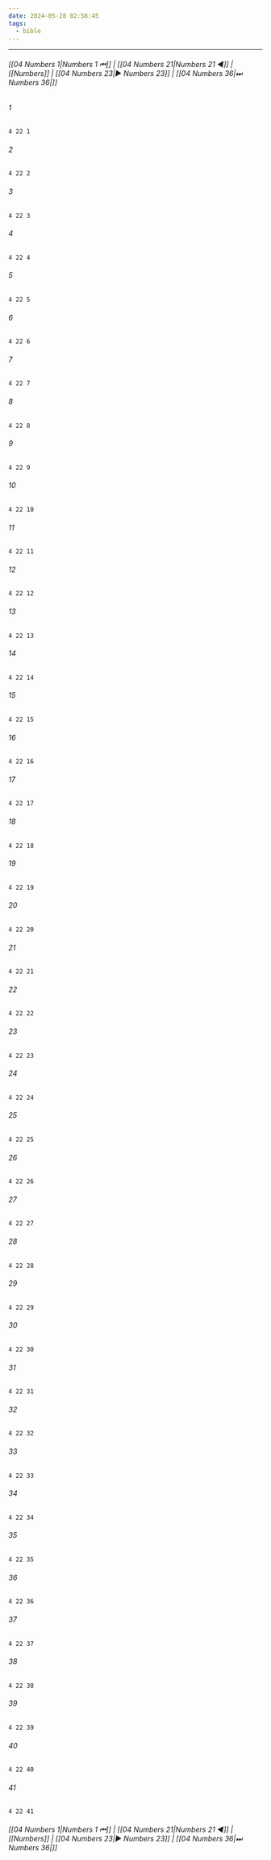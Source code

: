 ```yaml
---
date: 2024-05-28 02:58:45
tags:
  - bible
---
```

___

###### [[04 Numbers 1|Numbers 1 ⏮]] | [[04 Numbers 21|Numbers 21 ◀]] | [[Numbers]] | [[04 Numbers 23|▶ Numbers 23]] | [[04 Numbers 36|⏭ Numbers 36|]]

###### 1
``` verse
4 22 1 
```
###### 2
``` verse
4 22 2 
```
###### 3
``` verse
4 22 3 
```
###### 4
``` verse
4 22 4 
```
###### 5
``` verse
4 22 5 
```
###### 6
``` verse
4 22 6 
```
###### 7
``` verse
4 22 7 
```
###### 8
``` verse
4 22 8 
```
###### 9
``` verse
4 22 9 
```
###### 10
``` verse
4 22 10 
```
###### 11
``` verse
4 22 11 
```
###### 12
``` verse
4 22 12 
```
###### 13
``` verse
4 22 13 
```
###### 14
``` verse
4 22 14 
```
###### 15
``` verse
4 22 15 
```
###### 16
``` verse
4 22 16 
```
###### 17
``` verse
4 22 17 
```
###### 18
``` verse
4 22 18 
```
###### 19
``` verse
4 22 19 
```
###### 20
``` verse
4 22 20 
```
###### 21
``` verse
4 22 21 
```
###### 22
``` verse
4 22 22 
```
###### 23
``` verse
4 22 23 
```
###### 24
``` verse
4 22 24 
```
###### 25
``` verse
4 22 25 
```
###### 26
``` verse
4 22 26 
```
###### 27
``` verse
4 22 27 
```
###### 28
``` verse
4 22 28 
```
###### 29
``` verse
4 22 29 
```
###### 30
``` verse
4 22 30 
```
###### 31
``` verse
4 22 31 
```
###### 32
``` verse
4 22 32 
```
###### 33
``` verse
4 22 33 
```
###### 34
``` verse
4 22 34 
```
###### 35
``` verse
4 22 35 
```
###### 36
``` verse
4 22 36 
```
###### 37
``` verse
4 22 37 
```
###### 38
``` verse
4 22 38 
```
###### 39
``` verse
4 22 39 
```
###### 40
``` verse
4 22 40 
```
###### 41
``` verse
4 22 41 
```

###### [[04 Numbers 1|Numbers 1 ⏮]] | [[04 Numbers 21|Numbers 21 ◀]] | [[Numbers]] | [[04 Numbers 23|▶ Numbers 23]] | [[04 Numbers 36|⏭ Numbers 36|]]

